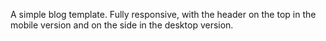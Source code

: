A simple blog template. Fully responsive, with the header on the top in the mobile version and on the side in the desktop version. 